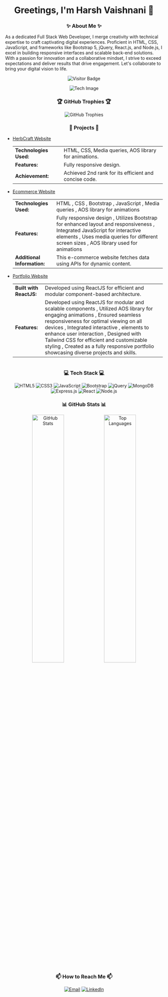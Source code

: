 <h1 align="center"> Greetings, I'm Harsh Vaishnani 👋</h1>

<!--
**Harsh-Vaishnani/Harsh-Vaishnani** is a ✨ _special_ ✨ repository because its `README.md` (this file) appears on your GitHub profile.
-->

<h3 align="center">✨ About Me ✨</h3>
    
<p>
As a dedicated Full Stack Web Developer, I merge creativity with technical expertise to craft captivating digital experiences. Proficient in HTML, CSS, JavaScript, and frameworks like Bootstrap 5, jQuery, React.js, and Node.js, I excel in building responsive interfaces and scalable back-end solutions. With a passion for innovation and a collaborative mindset, I strive to exceed expectations and deliver results that drive engagement. Let's collaborate to bring your digital vision to life.
</p>

<p align="center">
    <img src="https://komarev.com/ghpvc/?username=Harsh-Vaishnani&color=blue&style=flat-square" alt="Visitor Badge" />
</p>

<div align="center">
    <img src="https://r4.wallpaperflare.com/wallpaper/435/542/549/javascript-google-node-js-html-microsoft-visual-studio-hd-wallpaper-37820829361743c78ebe5d791ed75946.jpg" alt="Tech Image" />
</div>

<h3 align="center">🏆 GitHub Trophies 🏆</h3>
<p align="center">
    <img src="https://github-profile-trophy.vercel.app/?username=Harsh-Vaishnani&theme=noctis_minimus" alt="GitHub Trophies" />
</p>

<h3 align="center">📂 Projects 📂</h3>
<ul>
  <li>
            <a href="https://github.com/Harsh-Vaishnani/HerbCraft">HerbCraft Website</a>
      <div style="display: flex;">
      <table>
  <tr>
    <td><strong>Technologies Used:</strong></td>
    <td>HTML, CSS, Media queries, AOS library for animations.</td>
  </tr>
    <tr>
    <td><strong>Features:</strong></td>
    <td>Fully responsive design.</td>
  </tr>
            <tr>
    <td><strong>Achievement:</strong></td>
    <td>Achieved 2nd rank for its efficient and concise code.</td>
  </tr>
</table>
</div>
  </li>
    <li><a href="https://github.com/Harsh-Vaishnani/JS-Website/tree/main/AddToCart">Ecommerce Website</a>
              <div style="display: flex;">
      <table>
  <tr>
    <td><strong>Technologies Used:</strong></td>
    <td>HTML , CSS , Bootstrap , JavaScript , Media queries , AOS library for animations</td>
  </tr>
    <tr>
    <td><strong>Features:</strong></td>
    <td>Fully responsive design , Utilizes Bootstrap for enhanced layout and responsiveness , Integrated JavaScript for interactive elements , Uses media queries for different screen sizes , AOS library used for animations</td>
  </tr>
            <tr>
    <td><strong>Additional Information:</strong></td>
    <td>This e-commerce website fetches data using APIs for dynamic content.</td>
  </tr>
</table>
</div>
    </li>
    <li><a href="https://github.com/Harsh-Vaishnani/Project3">Portfolio Website</a> 
    <div style="display: flex;">
      <table>
  <tr>
    <td><strong>Built with ReactJS:</strong></td>
    <td>Developed using ReactJS for efficient and modular component-based architecture.</td>
  </tr>
    <tr>
    <td><strong>Features:</strong></td>
    <td>Developed using ReactJS for modular and scalable components , Utilized AOS library for engaging animations , Ensured seamless responsiveness for optimal viewing on all devices , Integrated interactive , elements to enhance user interaction , Designed with Tailwind CSS for efficient and customizable styling , Created as a fully responsive portfolio showcasing diverse projects and skills.</td>
  </tr>

</table>
</div>
    </li>
</ul>
<h3 align="center">💻 Tech Stack 💻</h3>
<p align="center">
    <img src="https://img.shields.io/badge/HTML5-E34F26?style=for-the-badge&logo=html5&logoColor=white" alt="HTML5" />
    <img src="https://img.shields.io/badge/CSS3-1572B6?style=for-the-badge&logo=css3&logoColor=white" alt="CSS3" />
    <img src="https://img.shields.io/badge/JavaScript-F7DF1E?style=for-the-badge&logo=javascript&logoColor=black" alt="JavaScript" />
    <img src="https://img.shields.io/badge/Bootstrap-563D7C?style=for-the-badge&logo=bootstrap&logoColor=white" alt="Bootstrap" />
    <img src="https://img.shields.io/badge/jQuery-0769AD?style=for-the-badge&logo=jquery&logoColor=white" alt="jQuery" />
    <img src="https://img.shields.io/badge/MongoDB-4EA94B?style=for-the-badge&logo=mongodb&logoColor=white" alt="MongoDB" />
    <img src="https://img.shields.io/badge/Express.js-000000?style=for-the-badge&logo=express&logoColor=white" alt="Express.js" />
    <img src="https://img.shields.io/badge/React-20232A?style=for-the-badge&logo=react&logoColor=61DAFB" alt="React" />
    <img src="https://img.shields.io/badge/Node.js-339933?style=for-the-badge&logo=nodedotjs&logoColor=white" alt="Node.js" />
</p>

<h3 align="center">📊 GitHub Stats 📊</h3>

<div align="center">
    
<img src="https://github-readme-stats.vercel.app/api?username=Harsh-Vaishnani&show_icons=true&theme=noctis_minimus" alt="GitHub Stats" width="45%" />
    
<img src="https://github-readme-stats.vercel.app/api/top-langs/?username=Harsh-Vaishnani&layout=compact&theme=noctis_minimus" alt="Top Languages" width="45%" />

</div>




<h3 align="center">📫 How to Reach Me 📫</h3>

<p align="center">
    <a href="mailto:vaishnaniharsh8@gmail.com"><img src="https://img.shields.io/badge/Email-D14836?style=for-the-badge&logo=gmail&logoColor=white" alt="Email" /></a>
    <a href="https://www.linkedin.com/in/harsh-vaishnani-23138a200"><img src="https://img.shields.io/badge/LinkedIn-0077B5?style=for-the-badge&logo=linkedin&logoColor=white" alt="LinkedIn" /></a>
</p>

